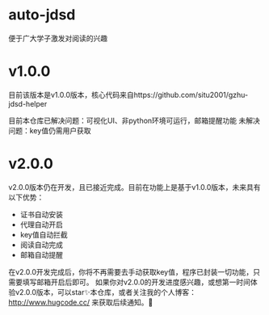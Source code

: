 # auto-jdsd
便于广大学子激发对阅读的兴趣

# v1.0.0
目前该版本是v1.0.0版本，核心代码来自https://github.com/situ2001/gzhu-jdsd-helper

目前本仓库已解决问题：可视化UI、非python环境可运行，邮箱提醒功能
未解决问题：key值仍需用户获取

# v2.0.0
v2.0.0版本仍在开发，且已接近完成。目前在功能上是基于v1.0.0版本，未来具有以下优势：
+ 证书自动安装
+ 代理自动开启
+ key值自动拦截
+ 阅读自动完成
+ 邮箱自动提醒

在v2.0.0开发完成后，你将不再需要去手动获取key值，程序已封装一切功能，只需要填写邮箱开启后即可。
如果你对v2.0.0的开发进度感兴趣，或想第一时间体验v2.0.0版本，可以star✨本仓库，或者关注我的个人博客：http://www.hugcode.cc/ 来获取后续通知。🤩
